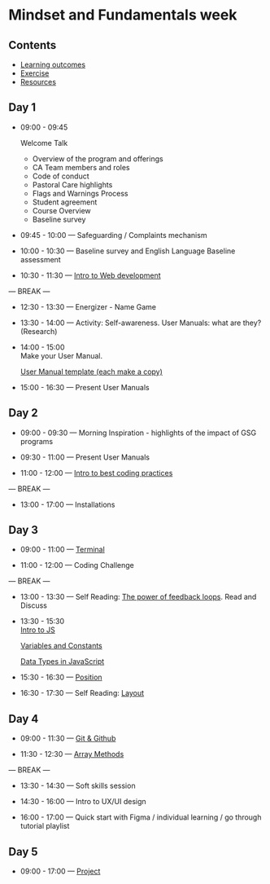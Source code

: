 # Mindset and Fundamentals week

## Contents

- [Learning outcomes](./learning-outcomes.md)
- [Exercise](./exercise.md)
- [Resources](./resources.md)

## Day 1

- 09:00 - 09:45 <br>

  Welcome Talk

  - Overview of the program and offerings
  - CA Team members and roles
  - Code of conduct
  - Pastoral Care highlights
  - Flags and Warnings Process
  - Student agreement
  - Course Overview
  - Baseline survey

- 09:45 - 10:00 — Safeguarding / Complaints mechanism

- 10:00 - 10:30 — Baseline survey and English Language Baseline assessment

- 10:30 - 11:30 — [Intro to Web development](intro-to-web.md)

— BREAK —

- 12:30 - 13:30 — Energizer - Name Game

- 13:30 - 14:00 — Activity: Self-awareness. User Manuals: what are they? (Research)

- 14:00 - 15:00 <br>
Make your User Manual.

  [User Manual template (each make a copy)](https://docs.google.com/presentation/d/1mDvdc-kukWBC8V3-iJQJpo2SQDUYadoF/edit#slide=id.p1)

- 15:00 - 16:30 — Present User Manuals
  
## Day 2

- 09:00 - 09:30 — Morning Inspiration - highlights of the impact of GSG programs

- 09:30 - 11:00 — Present User Manuals

- 11:00 - 12:00 — [Intro to best coding practices](https://docs.google.com/presentation/d/1INJdi77Lcdrnf-vwfGzibnHpuR0hzCF-B_sqnPIKBME/edit#slide=id.p)
  
— BREAK —

- 13:00 - 17:00 — Installations

## Day 3


- 09:00 - 11:00 — [Terminal](./terminal-ws)

- 11:00 - 12:00 — Coding Challenge

— BREAK —

- 13:00 - 13:30 — Self Reading: [The power of feedback loops](https://medium.com/@lucamezzalira/the-power-of-feedback-loops-f8e27e8ac25f). Read and Discuss

- 13:30 - 15:30 <br>
[Intro to JS](https://github.com/GSG-CA/Coding-Foundations-course/blob/master/coursebook/Week%2004/session-08/intro-to-js.md)

  [Variables and Constants](https://github.com/GSG-CA/Coding-Foundations-course/blob/master/coursebook/Week%2004/session-08/variables-and-constants.md)

  [Data Types in JavaScript](https://github.com/GSG-CA/Coding-Foundations-course/blob/master/coursebook/Week%2004/session-08/data-types.md)

- 15:30 - 16:30 — [Position](https://github.com/GSG-CA/Coding-Foundations-course/blob/ec214c4fb391a8f0fe9f8d02b885763cca398863/coursebook/Week%2002/session-04/position.md)

- 16:30 - 17:30 — Self Reading: [Layout](https://github.com/GSG-CA/Coding-Foundations-course/blob/master/coursebook/Week%2002/session-04/layout.md)

## Day 4

- 09:00 - 11:30 — [Git & Github](./git-and-github-ws)

- 11:30 - 12:30 — [Array Methods](https://github.com/GSG-CA/Coding-Foundations-course/blob/master/coursebook/Week%2005/session-13/array-methods.md)

— BREAK —

- 13:30 - 14:30 — Soft skills session

- 14:30 - 16:00 — Intro to UX/UI design

- 16:00 - 17:00 — Quick start with Figma / individual learning / go through tutorial playlist

## Day 5
- 09:00 - 17:00 — [Project](./projects/README.md)
